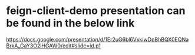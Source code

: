 # feign-client-demo presentation can be found in the below link 
https://docs.google.com/presentation/d/1Er2uG6bl6VxkiwDpBhBQX0EQNaBrkA_GaY3O2lHGAW0/edit#slide=id.p1
